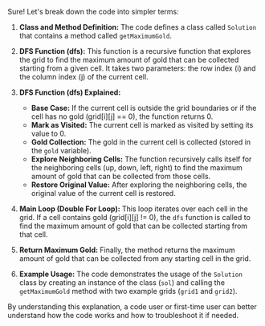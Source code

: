 Sure! Let's break down the code into simpler terms:

1. **Class and Method Definition:** The code defines a class called `Solution` that contains a method called `getMaximumGold`.

2. **DFS Function (dfs):** This function is a recursive function that explores the grid to find the maximum amount of gold that can be collected starting from a given cell. It takes two parameters: the row index (i) and the column index (j) of the current cell. 

3. **DFS Function (dfs) Explained:**
   - **Base Case:** If the current cell is outside the grid boundaries or if the cell has no gold (grid[i][j] == 0), the function returns 0.
   - **Mark as Visited:** The current cell is marked as visited by setting its value to 0.
   - **Gold Collection:** The gold in the current cell is collected (stored in the `gold` variable).
   - **Explore Neighboring Cells:** The function recursively calls itself for the neighboring cells (up, down, left, right) to find the maximum amount of gold that can be collected from those cells.
   - **Restore Original Value:** After exploring the neighboring cells, the original value of the current cell is restored.

4. **Main Loop (Double For Loop):** This loop iterates over each cell in the grid. If a cell contains gold (grid[i][j] != 0), the `dfs` function is called to find the maximum amount of gold that can be collected starting from that cell.

5. **Return Maximum Gold:** Finally, the method returns the maximum amount of gold that can be collected from any starting cell in the grid.

6. **Example Usage:** The code demonstrates the usage of the `Solution` class by creating an instance of the class (`sol`) and calling the `getMaximumGold` method with two example grids (`grid1` and `grid2`).

By understanding this explanation, a code user or first-time user can better understand how the code works and how to troubleshoot it if needed.

